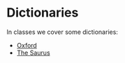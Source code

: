 <h1>Dictionaries</h1>

<p>In classes we cover some dictionaries:</p>

- [Oxford](https://www.oxfordlearnersdictionaries.com/us/)
- [The Saurus]([https://www.thesaurus.com/])
